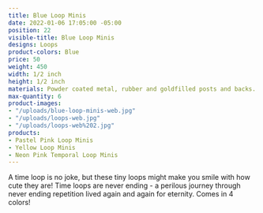 ```yaml
---
title: Blue Loop Minis
date: 2022-01-06 17:05:00 -05:00
position: 22
visible-title: Blue Loop Minis
designs: Loops
product-colors: Blue
price: 50
weight: 450
width: 1/2 inch
height: 1/2 inch
materials: Powder coated metal, rubber and goldfilled posts and backs.
max-quantity: 6
product-images:
- "/uploads/blue-loop-minis-web.jpg"
- "/uploads/loops-web.jpg"
- "/uploads/loops-web%202.jpg"
products:
- Pastel Pink Loop Minis
- Yellow Loop Minis
- Neon Pink Temporal Loop Minis
---
```


A time loop is no joke, but these tiny loops might make you smile with how cute they are! Time loops are never ending - a perilous journey through never ending repetition lived again and again for eternity. Comes in 4 colors!